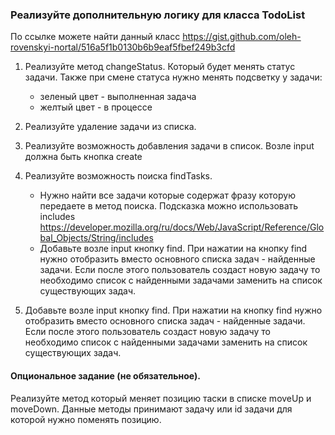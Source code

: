 ### Реализуйте дополнительную логику для класса TodoList

По ссылке можете найти данный класс https://gist.github.com/oleh-rovenskyi-nortal/516a5f1b0130b6b9eaf5fbef249b3cfd

1. Реализуйте метод changeStatus. Который будет менять статус задачи. Также при смене статуса нужно менять подсветку у задачи:
   - зеленый цвет - выполненная задача
   - желтый цвет - в процессе
   

2. Реализуйте удаление задачи из списка.


3. Реализуйте возможность добавления задачи в список. Возле input должна быть кнопка create


4. Реализуйте возможность поиска findTasks.
   - Нужно найти все задачи которые содержат фразу которую передаете в метод поиска. Подсказка можно использовать includes https://developer.mozilla.org/ru/docs/Web/JavaScript/Reference/Global_Objects/String/includes
   - Добавьте возле input кнопку find. При нажатии на кнопку find нужно отобразить вместо основного списка задач - найденные задачи. Если после этого пользователь создаст новую задачу то необходимо список с найденными задачами заменить на список существующих задач.


5. Добавьте возле input кнопку find. При нажатии на кнопку find нужно отобразить вместо основного списка задач - найденные задачи. Если после этого пользователь создаст новую задачу то необходимо список с найденными задачами заменить на список существующих задач.

#### Опциональное задание (не обязательное).
Реализуйте метод который меняет позицию таски в списке moveUp и moveDown. Данные методы принимают задачу или id задачи для которой нужно поменять позицию.

